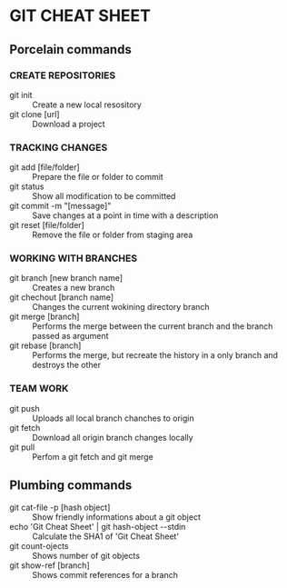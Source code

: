 # GIT CHEAT SHEET

## Porcelain commands

###  CREATE REPOSITORIES

<dl>
    <dt>git init</dt>
    <dd>Create a new local resository</dd>
    <dt>git clone [url]</dt>
    <dd>Download a project</dd>
</dl>

###  TRACKING CHANGES

<dl>
    <dt>git add [file/folder]</dt>
    <dd>Prepare the file or folder to commit</dd>
    <dt>git status</dt>
    <dd>Show all modification to be committed</dd>
    <dt>git commit -m "[message]"</dt>
    <dd>Save changes at a point in time with a description</dd>
    <dt>git reset [file/folder]</dt>
    <dd>Remove the file or folder from staging area</dd>
</dl>

### WORKING WITH BRANCHES

<dl>
    <dt>git branch [new branch name]<dt>
    <dd>Creates a new branch</dd>
    <dt>git chechout [branch name]</dt>
    <dd>Changes the current wokining directory branch</dd>
    <dt>git merge [branch]<dt>
    <dd>Performs the merge between the current branch and the branch passed as argument</dd>
    <dt>git rebase [branch]</dt>
    <dd>Performs the merge, but recreate the history in a only branch and destroys the other</dd>
</dl>

### TEAM WORK

<dl>
    <dt>git push</dt>
    <dd>Uploads all local branch chanches to origin</dd>
    <git>git fetch</dit>
    <dd>Download all origin branch changes locally</dd>
    <dt>git pull</dt>
    <dd>Perfom a git fetch and git merge</dd>
</dl>


## Plumbing commands

<dl>
    <dt>git cat-file -p [hash object]</dt>
    <dd>Show friendly informations about a git object</dd>
    <dt>echo 'Git Cheat Sheet' | git hash-object --stdin</dt>
    <dd>Calculate the SHA1 of 'Git Cheat Sheet'</dd>
    <dt>git count-ojects</dt>
    <dd>Shows number of git objects</dd>
    <dt>git show-ref [branch]</dt>
    <dd>Shows commit references for a branch</dd>
</dl>
